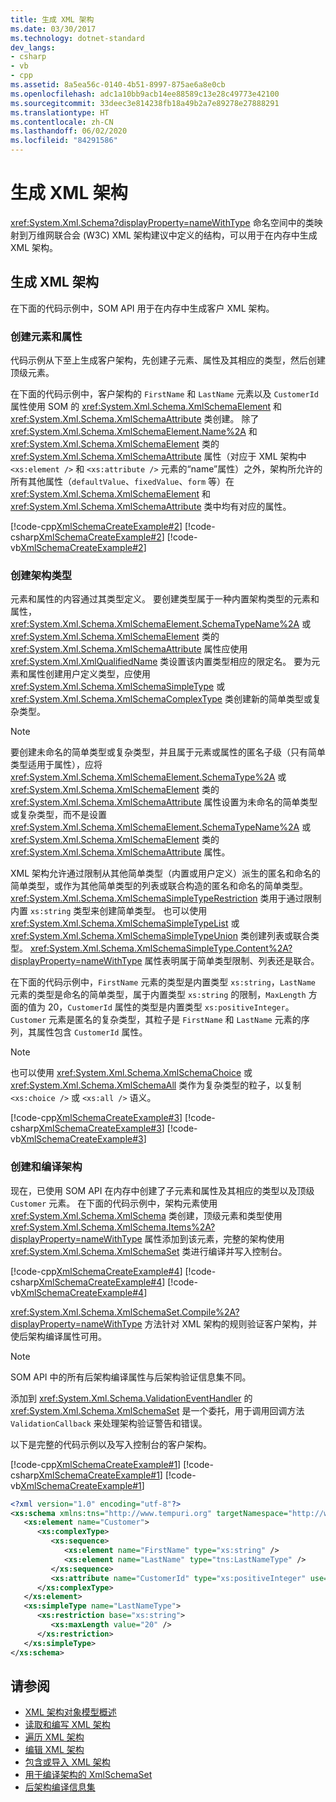 ```yaml
---
title: 生成 XML 架构
ms.date: 03/30/2017
ms.technology: dotnet-standard
dev_langs:
- csharp
- vb
- cpp
ms.assetid: 8a5ea56c-0140-4b51-8997-875ae6a8e0cb
ms.openlocfilehash: adc1a10bb9acb14ee88589c13e28c49773e42100
ms.sourcegitcommit: 33deec3e814238fb18a49b2a7e89278e27888291
ms.translationtype: HT
ms.contentlocale: zh-CN
ms.lasthandoff: 06/02/2020
ms.locfileid: "84291586"
---
```

# <a name="building-xml-schemas"></a>生成 XML 架构
<xref:System.Xml.Schema?displayProperty=nameWithType> 命名空间中的类映射到万维网联合会 (W3C) XML 架构建议中定义的结构，可以用于在内存中生成 XML 架构。  
  
## <a name="building-an-xml-schema"></a>生成 XML 架构  
 在下面的代码示例中，SOM API 用于在内存中生成客户 XML 架构。  
  
### <a name="creating-element-and-attributes"></a>创建元素和属性  
 代码示例从下至上生成客户架构，先创建子元素、属性及其相应的类型，然后创建顶级元素。  
  
 在下面的代码示例中，客户架构的 `FirstName` 和 `LastName` 元素以及 `CustomerId` 属性使用 SOM 的 <xref:System.Xml.Schema.XmlSchemaElement> 和 <xref:System.Xml.Schema.XmlSchemaAttribute> 类创建。 除了 <xref:System.Xml.Schema.XmlSchemaElement.Name%2A> 和 <xref:System.Xml.Schema.XmlSchemaElement> 类的 <xref:System.Xml.Schema.XmlSchemaAttribute> 属性（对应于 XML 架构中 `<xs:element />` 和 `<xs:attribute />` 元素的“name”属性）之外，架构所允许的所有其他属性（`defaultValue`、`fixedValue`、`form` 等）在 <xref:System.Xml.Schema.XmlSchemaElement> 和 <xref:System.Xml.Schema.XmlSchemaAttribute> 类中均有对应的属性。  
  
 [!code-cpp[XmlSchemaCreateExample#2](../../../../samples/snippets/cpp/VS_Snippets_Data/XmlSchemaCreateExample/CPP/XmlSchemaCreateExample.cpp#2)]
 [!code-csharp[XmlSchemaCreateExample#2](../../../../samples/snippets/csharp/VS_Snippets_Data/XmlSchemaCreateExample/CS/XmlSchemaCreateExample.cs#2)]
 [!code-vb[XmlSchemaCreateExample#2](../../../../samples/snippets/visualbasic/VS_Snippets_Data/XmlSchemaCreateExample/VB/XmlSchemaCreateExample.vb#2)]  
  
### <a name="creating-schema-types"></a>创建架构类型  
 元素和属性的内容通过其类型定义。 要创建类型属于一种内置架构类型的元素和属性，<xref:System.Xml.Schema.XmlSchemaElement.SchemaTypeName%2A> 或 <xref:System.Xml.Schema.XmlSchemaElement> 类的 <xref:System.Xml.Schema.XmlSchemaAttribute> 属性应使用 <xref:System.Xml.XmlQualifiedName> 类设置该内置类型相应的限定名。 要为元素和属性创建用户定义类型，应使用 <xref:System.Xml.Schema.XmlSchemaSimpleType> 或 <xref:System.Xml.Schema.XmlSchemaComplexType> 类创建新的简单类型或复杂类型。  
  
> [!NOTE]
> 要创建未命名的简单类型或复杂类型，并且属于元素或属性的匿名子级（只有简单类型适用于属性），应将 <xref:System.Xml.Schema.XmlSchemaElement.SchemaType%2A> 或 <xref:System.Xml.Schema.XmlSchemaElement> 类的 <xref:System.Xml.Schema.XmlSchemaAttribute> 属性设置为未命名的简单类型或复杂类型，而不是设置 <xref:System.Xml.Schema.XmlSchemaElement.SchemaTypeName%2A> 或 <xref:System.Xml.Schema.XmlSchemaElement> 类的 <xref:System.Xml.Schema.XmlSchemaAttribute> 属性。  
  
 XML 架构允许通过限制从其他简单类型（内置或用户定义）派生的匿名和命名的简单类型，或作为其他简单类型的列表或联合构造的匿名和命名的简单类型。 <xref:System.Xml.Schema.XmlSchemaSimpleTypeRestriction> 类用于通过限制内置 `xs:string` 类型来创建简单类型。 也可以使用 <xref:System.Xml.Schema.XmlSchemaSimpleTypeList> 或 <xref:System.Xml.Schema.XmlSchemaSimpleTypeUnion> 类创建列表或联合类型。 <xref:System.Xml.Schema.XmlSchemaSimpleType.Content%2A?displayProperty=nameWithType> 属性表明属于简单类型限制、列表还是联合。  
  
 在下面的代码示例中，`FirstName` 元素的类型是内置类型 `xs:string`，`LastName` 元素的类型是命名的简单类型，属于内置类型 `xs:string` 的限制，`MaxLength` 方面的值为 20，`CustomerId` 属性的类型是内置类型 `xs:positiveInteger`。 `Customer` 元素是匿名的复杂类型，其粒子是 `FirstName` 和 `LastName` 元素的序列，其属性包含 `CustomerId` 属性。  
  
> [!NOTE]
> 也可以使用 <xref:System.Xml.Schema.XmlSchemaChoice> 或 <xref:System.Xml.Schema.XmlSchemaAll> 类作为复杂类型的粒子，以复制 `<xs:choice />` 或 `<xs:all />` 语义。  
  
 [!code-cpp[XmlSchemaCreateExample#3](../../../../samples/snippets/cpp/VS_Snippets_Data/XmlSchemaCreateExample/CPP/XmlSchemaCreateExample.cpp#3)]
 [!code-csharp[XmlSchemaCreateExample#3](../../../../samples/snippets/csharp/VS_Snippets_Data/XmlSchemaCreateExample/CS/XmlSchemaCreateExample.cs#3)]
 [!code-vb[XmlSchemaCreateExample#3](../../../../samples/snippets/visualbasic/VS_Snippets_Data/XmlSchemaCreateExample/VB/XmlSchemaCreateExample.vb#3)]  
  
### <a name="creating-and-compiling-schemas"></a>创建和编译架构  
 现在，已使用 SOM API 在内存中创建了子元素和属性及其相应的类型以及顶级 `Customer` 元素。 在下面的代码示例中，架构元素使用 <xref:System.Xml.Schema.XmlSchema> 类创建，顶级元素和类型使用 <xref:System.Xml.Schema.XmlSchema.Items%2A?displayProperty=nameWithType> 属性添加到该元素，完整的架构使用 <xref:System.Xml.Schema.XmlSchemaSet> 类进行编译并写入控制台。  
  
 [!code-cpp[XmlSchemaCreateExample#4](../../../../samples/snippets/cpp/VS_Snippets_Data/XmlSchemaCreateExample/CPP/XmlSchemaCreateExample.cpp#4)]
 [!code-csharp[XmlSchemaCreateExample#4](../../../../samples/snippets/csharp/VS_Snippets_Data/XmlSchemaCreateExample/CS/XmlSchemaCreateExample.cs#4)]
 [!code-vb[XmlSchemaCreateExample#4](../../../../samples/snippets/visualbasic/VS_Snippets_Data/XmlSchemaCreateExample/VB/XmlSchemaCreateExample.vb#4)]  
  
 <xref:System.Xml.Schema.XmlSchemaSet.Compile%2A?displayProperty=nameWithType> 方法针对 XML 架构的规则验证客户架构，并使后架构编译属性可用。  
  
> [!NOTE]
> SOM API 中的所有后架构编译属性与后架构验证信息集不同。  
  
 添加到 <xref:System.Xml.Schema.ValidationEventHandler> 的 <xref:System.Xml.Schema.XmlSchemaSet> 是一个委托，用于调用回调方法 `ValidationCallback` 来处理架构验证警告和错误。  
  
 以下是完整的代码示例以及写入控制台的客户架构。  
  
 [!code-cpp[XmlSchemaCreateExample#1](../../../../samples/snippets/cpp/VS_Snippets_Data/XmlSchemaCreateExample/CPP/XmlSchemaCreateExample.cpp#1)]
 [!code-csharp[XmlSchemaCreateExample#1](../../../../samples/snippets/csharp/VS_Snippets_Data/XmlSchemaCreateExample/CS/XmlSchemaCreateExample.cs#1)]
 [!code-vb[XmlSchemaCreateExample#1](../../../../samples/snippets/visualbasic/VS_Snippets_Data/XmlSchemaCreateExample/VB/XmlSchemaCreateExample.vb#1)]  
  
```xml  
<?xml version="1.0" encoding="utf-8"?>  
<xs:schema xmlns:tns="http://www.tempuri.org" targetNamespace="http://www.tempuri.org" xmlns:xs="http://www.w3.org/2001/XMLSchema">  
   <xs:element name="Customer">  
      <xs:complexType>  
         <xs:sequence>  
            <xs:element name="FirstName" type="xs:string" />  
            <xs:element name="LastName" type="tns:LastNameType" />  
         </xs:sequence>  
         <xs:attribute name="CustomerId" type="xs:positiveInteger" use="required" />  
      </xs:complexType>  
   </xs:element>  
   <xs:simpleType name="LastNameType">  
      <xs:restriction base="xs:string">  
         <xs:maxLength value="20" />  
      </xs:restriction>  
   </xs:simpleType>  
</xs:schema>  
```  
  
## <a name="see-also"></a>请参阅

- [XML 架构对象模型概述](xml-schema-object-model-overview.md)
- [读取和编写 XML 架构](reading-and-writing-xml-schemas.md)
- [遍历 XML 架构](traversing-xml-schemas.md)
- [编辑 XML 架构](editing-xml-schemas.md)
- [包含或导入 XML 架构](including-or-importing-xml-schemas.md)
- [用于编译架构的 XmlSchemaSet](xmlschemaset-for-schema-compilation.md)
- [后架构编译信息集](post-schema-compilation-infoset.md)
